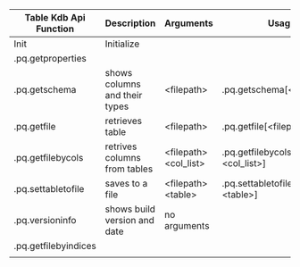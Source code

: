 | Table Kdb Api Function | Description                   | Arguments            | Usage                                    | Example Usage                                     | 
|------------------------|-------------------------------|----------------------|------------------------------------------|---------------------------------------------------|
| Init                   | Initialize                    |                      |                                          |                                                   |  
| .pq.getproperties      |                               |                      |                                          |                                                   |   
| .pq.getschema          | shows columns and their types | &lt;filepath&gt;           | .pq.getschema[&lt;filepath&gt;]           |.pq.getschema[`` ` ``$"tests/testdata/simple_example.parquet"]|   
| .pq.getfile            | retrieves table               | &lt;filepath&gt;           | .pq.getfile[&lt;filepath&gt;]             | .pq.getfile`` [`$ ``"tests/testdata/simple_example.parquet"] |   
| .pq.getfilebycols      | retrives columns from tables  | &lt;filepath&gt; &lt;col_list&gt; | .pq.getfilebycols[&lt;filepath&gt;;&lt;col_list&gt;] |.pq.getfilebycols[getdatafile "simple_example.parquet";]       |
| .pq.settabletofile     | saves to a file               | &lt;filepath&gt;&lt;table&gt;    | .pq.settabletofile[&lt;filepath&gt;;&lt;table&gt;]   | alltab:([]c:("h";"w");b:tabletofile[`` ` ``here;alltab] |
| .pq.versioninfo        | shows build version and date  | no arguments         |                                          | .pq.versioninfo[]                                 |
| .pq.getfilebyindices   |                               |                      |                                          |                                                   |
|                        |                               |                      |                                          |                                                   |
